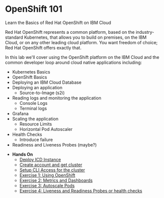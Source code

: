 # OpenShift 101

Learn the Basics of Red Hat OpenShift on IBM Cloud

Red Hat OpenShift represents a common platform, based on the industry-standard Kubernetes, that allows you to build on premises, on the IBM Cloud, or on any other leading cloud platform. You want freedom of choice; Red Hat OpenShift offers exactly that.

In this lab we'll cover using the OpenShift platform on the IBM Cloud and the common developer loop around cloud native applications including:

 - Kubernetes Basics
 - OpenShift Basics
 - Deploying an IBM Cloud Database 
 - Deploying an application
    - Source-to-Image (s2i)
 - Reading logs and monitoring the application
    - Console Logs
    - Terminal logs 
 - Grafana
 - Scaling the application
    - Resource Limits
    - Horizontal Pod Autoscaler
 - Health Checks
    - Introduce failure
- Readiness and Liveness Probes (maybe?)

* **Hands On**
    * [Deploy ICD Instance](ICD.md)
    * [Create account and get cluster](GETSTARTED.md)
    * [Setup CLI Access for the cluster](exercise-0/README.md)
    * [Exercise 1: Using OpenShift](exercise-1/README.md)
    * [Exercise 2: Metrics and Dashboards](exercise-2/README.md)
    * [Exercise 3: Autoscale Pods](exercise-3/README.md)
    * [Exercise 4: Liveness and Readiness Probes or health checks](exercise-4/README.md) 